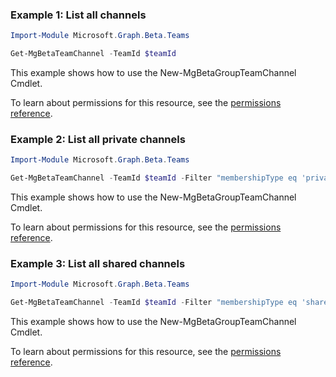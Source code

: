 ### Example 1: List all channels

```powershell
Import-Module Microsoft.Graph.Beta.Teams

Get-MgBetaTeamChannel -TeamId $teamId
```
This example shows how to use the New-MgBetaGroupTeamChannel Cmdlet.

To learn about permissions for this resource, see the [permissions reference](/graph/permissions-reference).

### Example 2: List all private channels

```powershell
Import-Module Microsoft.Graph.Beta.Teams

Get-MgBetaTeamChannel -TeamId $teamId -Filter "membershipType eq 'private'"
```
This example shows how to use the New-MgBetaGroupTeamChannel Cmdlet.

To learn about permissions for this resource, see the [permissions reference](/graph/permissions-reference).

### Example 3: List all shared channels

```powershell
Import-Module Microsoft.Graph.Beta.Teams

Get-MgBetaTeamChannel -TeamId $teamId -Filter "membershipType eq 'shared'"
```
This example shows how to use the New-MgBetaGroupTeamChannel Cmdlet.

To learn about permissions for this resource, see the [permissions reference](/graph/permissions-reference).

